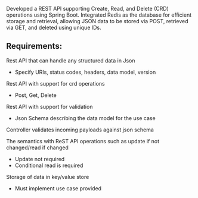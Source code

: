 Developed a REST API supporting Create, Read, and Delete (CRD) operations using Spring Boot. Integrated Redis as the database for efficient storage and retrieval, allowing JSON data to be stored via POST, retrieved via GET, and deleted using unique IDs.

## Requirements:

Rest API that can handle any structured data in Json
  - Specify URIs, status codes, headers, data model, version

Rest API with support for crd operations
 - Post, Get, Delete

Rest API with support for validation
  - Json Schema describing the data model for the use case

Controller validates incoming payloads against json schema

The semantics with ReST API operations such as update if not changed/read if changed
  - Update not required
  - Conditional read is required

Storage of data in key/value store
  - Must implement use case provided
